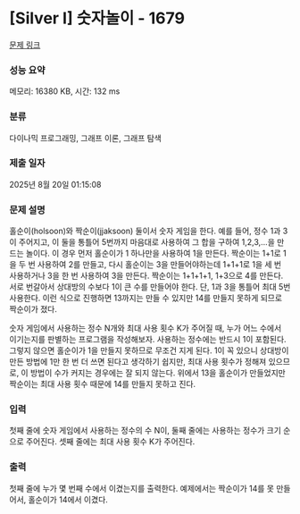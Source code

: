 # [Silver I] 숫자놀이 - 1679 

[문제 링크](https://www.acmicpc.net/problem/1679) 

### 성능 요약

메모리: 16380 KB, 시간: 132 ms

### 분류

다이나믹 프로그래밍, 그래프 이론, 그래프 탐색

### 제출 일자

2025년 8월 20일 01:15:08

### 문제 설명

<p>홀순이(holsoon)와 짝순이(jjaksoon) 둘이서 숫자 게임을 한다. 예를 들어, 정수 1과 3이 주어지고, 이 둘을 통틀어 5번까지 마음대로 사용하여 그 합을 구하여 1,2,3,…을 만드는 놀이다. 이 경우 먼저 홀순이가 1 하나만을 사용하여 1을 만든다. 짝순이는 1+1로 1을 두 번 사용하여 2를 만들고, 다시 홀순이는 3을 만들어야하는데 1+1+1로 1을 세 번 사용하거나 3을 한 번 사용하여 3을 만든다. 짝순이는 1+1+1+1, 1+3으로 4를 만든다. 서로 번갈아서 상대방의 수보다 1이 큰 수를 만들어야 한다. 단, 1과 3을 통틀어 최대 5번 사용한다. 이런 식으로 진행하면 13까지는 만들 수 있지만 14를 만들지 못하게 되므로 짝순이가 졌다. </p>

<p>숫자 게임에서 사용하는 정수 N개와 최대 사용 횟수 K가 주어질 때, 누가 어느 수에서 이기는지를 판별하는 프로그램을 작성해보자. 사용하는 정수에는 반드시 1이 포함된다. 그렇지 않으면 홀순이가 1을 만들지 못하므로 무조건 지게 된다. 1이 꼭 있으니 상대방이 만든 방법에 1만 한 번 더 쓰면 된다고 생각하기 쉽지만, 최대 사용 횟수가 정해져 있으므로, 이 방법이 수가 커지는 경우에는 잘 되지 않는다. 위에서 13을 홀순이가 만들었지만 짝순이는 최대 사용 횟수 때문에 14를 만들지 못하고 진다.</p>

### 입력 

 <p>첫째 줄에 숫자 게임에서 사용하는 정수의 수 N이, 둘째 줄에는 사용하는 정수가 크기 순으로 주어진다. 셋째 줄에는 최대 사용 횟수 K가 주어진다.</p>

### 출력 

 <p>첫째 줄에 누가 몇 번째 수에서 이겼는지를 출력한다. 예제에서는 짝순이가 14를 못 만들어서, 홀순이가 14에서 이겼다.</p>

